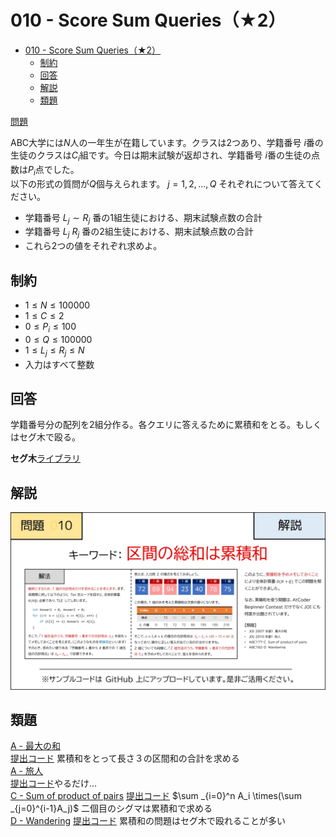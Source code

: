# 010 - Score Sum Queries（★2）

- [010 - Score Sum Queries（★2）](#010---score-sum-queries2)
  - [制約](#制約)
  - [回答](#回答)
  - [解説](#解説)
  - [類題](#類題)

[問題](https://atcoder.jp/contests/typical90/tasks/typical90_j)

ABC大学には$N$人の一年生が在籍しています。クラスは$2$つあり、学籍番号 
$i$番の生徒のクラスは$C_i$​組です。今日は期末試験が返却され、学籍番号 
$i$番の生徒の点数は$P_i$​点でした。  
以下の形式の質問が$Q$個与えられます。
$j = 1, 2, …, Q$ それぞれについて答えてください。

 - 学籍番号 $L_j ∼ R_j$ 番の$1$組生徒における、期末試験点数の合計
 - 学籍番号 $L_j ~ R_j$ 番の$2$組生徒における、期末試験点数の合計
 - これら$2$つの値をそれぞれ求めよ。

## 制約
 - $1 \le N \le 100000$
 - $1 \le C \le 2$
 - $0 \le P_i \le 100$
 - $0 \le Q \le 100000$
 - $1 \le L_j \le R_j \le N$
 - 入力はすべて整数

## 回答
学籍番号分の配列を2組分作る。各クエリに答えるために累積和をとる。もしくはセグ木で殴る。

**セグ木**[ライブラリ](../../library/segmenttree.py)

## 解説
![](010.jpg)


## 類題
[A - 最大の和](https://atcoder.jp/contests/joi2007ho/tasks/joi2007ho_a)  
[提出コード](010-1.py)
累積和をとって長さ３の区間和の合計を求める  
[A - 旅人](https://atcoder.jp/contests/joi2010ho/tasks/joi2010ho_a)  
[提出コード](010-2.py)やるだけ…  
[C - Sum of product of pairs](https://atcoder.jp/contests/abc177/tasks/abc177_c)
[提出コード](010-3.py)
$\sum _{i=0}^n A_i \times(\sum _{j=0}^{i-1}A_j)$
二個目のシグマは累積和で求める  
[D - Wandering](https://atcoder.jp/contests/abc182/tasks/abc182_d)
[提出コード](010-4.py)
累積和の問題はセグ木で殴れることが多い

